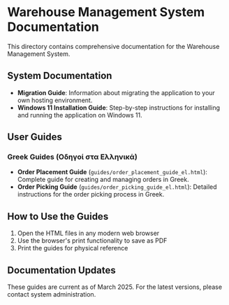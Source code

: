 # Warehouse Management System Documentation

This directory contains comprehensive documentation for the Warehouse Management System.

## System Documentation

- **Migration Guide**: Information about migrating the application to your own hosting environment.
- **Windows 11 Installation Guide**: Step-by-step instructions for installing and running the application on Windows 11.

## User Guides

### Greek Guides (Οδηγοί στα Ελληνικά)

- **Order Placement Guide** (`guides/order_placement_guide_el.html`): Complete guide for creating and managing orders in Greek.
- **Order Picking Guide** (`guides/order_picking_guide_el.html`): Detailed instructions for the order picking process in Greek.

## How to Use the Guides

1. Open the HTML files in any modern web browser
2. Use the browser's print functionality to save as PDF
3. Print the guides for physical reference

## Documentation Updates

These guides are current as of March 2025. For the latest versions, please contact system administration.
